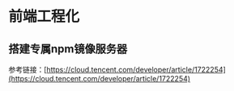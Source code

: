 # 前端工程化

## 搭建专属npm镜像服务器

参考链接：[https://cloud.tencent.com/developer/article/1722254](https://cloud.tencent.com/developer/article/1722254)
